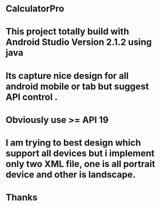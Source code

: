 # CalculatorPro

# This project totally build with Android Studio Version 2.1.2 using java
# Its capture nice design for all android mobile or tab but suggest API control .
# Obviously use >= API 19
# I am trying to best design which support all devices but i implement only two XML file, one is all portrait device  and other is landscape.
# Thanks
